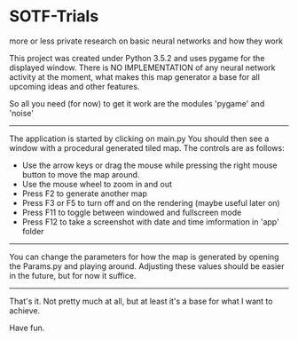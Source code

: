 # SOTF-Trials
more or less private research on basic neural networks and how they work

This project was created under Python 3.5.2 and uses pygame for the displayed
window. There is NO IMPLEMENTATION of any neural network activity at the moment,
what makes this map generator a base for all upcoming ideas and other features.

So all you need (for now) to get it work are the modules 'pygame' and 'noise'

___

The application is started by clicking on main.py
You should then see a window with a procedural generated tiled map.
The controls are as follows:

- Use the arrow keys or drag the mouse while pressing the right mouse button to
	move the map around.
- Use the mouse wheel to zoom in and out
- Press F2 to generate another map
- Press F3 or F5 to turn off and on the rendering (maybe useful later on)
- Press F11 to toggle between windowed and fullscreen mode
- Press F12 to take a screenshot with date and time imformation in 'app' folder

___

You can change the parameters for how the map is generated by opening the Params.py
and playing around. Adjusting these values should be easier in the future, but for
now it suffice.

___

That's it.
Not pretty much at all, but at least it's a base for what I want to achieve.

Have fun.
